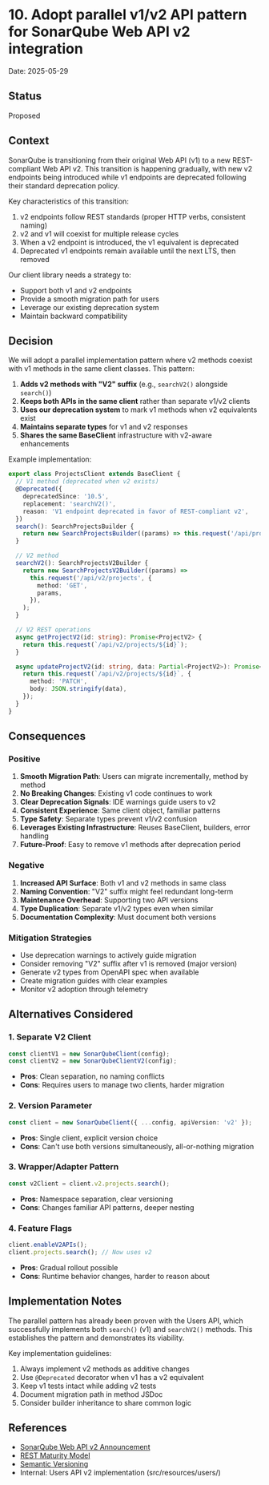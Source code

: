 # 10. Adopt parallel v1/v2 API pattern for SonarQube Web API v2 integration

Date: 2025-05-29

## Status

Proposed

## Context

SonarQube is transitioning from their original Web API (v1) to a new REST-compliant Web API v2. This transition is
happening gradually, with new v2 endpoints being introduced while v1 endpoints are deprecated following their
standard deprecation policy.

Key characteristics of this transition:

1. v2 endpoints follow REST standards (proper HTTP verbs, consistent naming)
2. v2 and v1 will coexist for multiple release cycles
3. When a v2 endpoint is introduced, the v1 equivalent is deprecated
4. Deprecated v1 endpoints remain available until the next LTS, then removed

Our client library needs a strategy to:

- Support both v1 and v2 endpoints
- Provide a smooth migration path for users
- Leverage our existing deprecation system
- Maintain backward compatibility

## Decision

We will adopt a parallel implementation pattern where v2 methods coexist with v1 methods in the same client classes.
This pattern:

1. **Adds v2 methods with "V2" suffix** (e.g., `searchV2()` alongside `search()`)
2. **Keeps both APIs in the same client** rather than separate v1/v2 clients
3. **Uses our deprecation system** to mark v1 methods when v2 equivalents exist
4. **Maintains separate types** for v1 and v2 responses
5. **Shares the same BaseClient** infrastructure with v2-aware enhancements

Example implementation:

```typescript
export class ProjectsClient extends BaseClient {
  // V1 method (deprecated when v2 exists)
  @Deprecated({
    deprecatedSince: '10.5',
    replacement: 'searchV2()',
    reason: 'V1 endpoint deprecated in favor of REST-compliant v2',
  })
  search(): SearchProjectsBuilder {
    return new SearchProjectsBuilder((params) => this.request('/api/projects/search', { params }));
  }

  // V2 method
  searchV2(): SearchProjectsV2Builder {
    return new SearchProjectsV2Builder((params) =>
      this.request('/api/v2/projects', {
        method: 'GET',
        params,
      }),
    );
  }

  // V2 REST operations
  async getProjectV2(id: string): Promise<ProjectV2> {
    return this.request(`/api/v2/projects/${id}`);
  }

  async updateProjectV2(id: string, data: Partial<ProjectV2>): Promise<ProjectV2> {
    return this.request(`/api/v2/projects/${id}`, {
      method: 'PATCH',
      body: JSON.stringify(data),
    });
  }
}
```

## Consequences

### Positive

1. **Smooth Migration Path**: Users can migrate incrementally, method by method
2. **No Breaking Changes**: Existing v1 code continues to work
3. **Clear Deprecation Signals**: IDE warnings guide users to v2
4. **Consistent Experience**: Same client object, familiar patterns
5. **Type Safety**: Separate types prevent v1/v2 confusion
6. **Leverages Existing Infrastructure**: Reuses BaseClient, builders, error handling
7. **Future-Proof**: Easy to remove v1 methods after deprecation period

### Negative

1. **Increased API Surface**: Both v1 and v2 methods in same class
2. **Naming Convention**: "V2" suffix might feel redundant long-term
3. **Maintenance Overhead**: Supporting two API versions
4. **Type Duplication**: Separate v1/v2 types even when similar
5. **Documentation Complexity**: Must document both versions

### Mitigation Strategies

- Use deprecation warnings to actively guide migration
- Consider removing "V2" suffix after v1 is removed (major version)
- Generate v2 types from OpenAPI spec when available
- Create migration guides with clear examples
- Monitor v2 adoption through telemetry

## Alternatives Considered

### 1. Separate V2 Client

```typescript
const clientV1 = new SonarQubeClient(config);
const clientV2 = new SonarQubeClientV2(config);
```

- **Pros**: Clean separation, no naming conflicts
- **Cons**: Requires users to manage two clients, harder migration

### 2. Version Parameter

```typescript
const client = new SonarQubeClient({ ...config, apiVersion: 'v2' });
```

- **Pros**: Single client, explicit version choice
- **Cons**: Can't use both versions simultaneously, all-or-nothing migration

### 3. Wrapper/Adapter Pattern

```typescript
const v2Client = client.v2.projects.search();
```

- **Pros**: Namespace separation, clear versioning
- **Cons**: Changes familiar API patterns, deeper nesting

### 4. Feature Flags

```typescript
client.enableV2APIs();
client.projects.search(); // Now uses v2
```

- **Pros**: Gradual rollout possible
- **Cons**: Runtime behavior changes, harder to reason about

## Implementation Notes

The parallel pattern has already been proven with the Users API, which successfully implements both `search()` (v1)
and `searchV2()` methods. This establishes the pattern and demonstrates its viability.

Key implementation guidelines:

1. Always implement v2 methods as additive changes
2. Use `@Deprecated` decorator when v1 has a v2 equivalent
3. Keep v1 tests intact while adding v2 tests
4. Document migration path in method JSDoc
5. Consider builder inheritance to share common logic

## References

- [SonarQube Web API v2 Announcement](https://www.sonarsource.com/blog/new-web-api-v2/)
- [REST Maturity Model](https://martinfowler.com/articles/richardsonMaturityModel.html)
- [Semantic Versioning](https://semver.org/)
- Internal: Users API v2 implementation (src/resources/users/)
